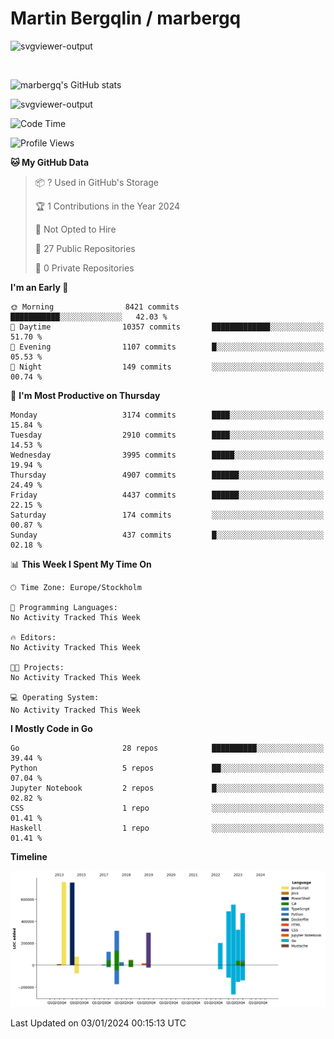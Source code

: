 # Martin Bergqlin / marbergq

![svgviewer-output](https://user-images.githubusercontent.com/2405410/206014777-22d41ecb-c24f-421d-b7d9-bba2cb5bb0de.svg)

<br>

<!--- [![Martin's Week](https://github-readme-stats.vercel.app/api/wakatime?username=marbergq&theme=dark)](https://github.com/anuraghazra/github-readme-stats) -->

![marbergq's GitHub stats](https://github-readme-stats.vercel.app/api?username=marbergq&count_private=true&show_icons=true)

![svgviewer-output](https://wakatime.com/badge/user/3f0a2069-6683-4e19-9a4a-7d21ea815067.svg)

<!--START_SECTION:waka-->
![Code Time](http://img.shields.io/badge/Code%20Time-3%2C634%20hrs%2047%20mins-blue)

![Profile Views](http://img.shields.io/badge/Profile%20Views-0-blue)

**🐱 My GitHub Data** 

> 📦 ? Used in GitHub's Storage 
 > 
> 🏆 1 Contributions in the Year 2024
 > 
> 🚫 Not Opted to Hire
 > 
> 📜 27 Public Repositories 
 > 
> 🔑 0 Private Repositories 
 > 
**I'm an Early 🐤** 

```text
🌞 Morning                8421 commits        ███████████░░░░░░░░░░░░░░   42.03 % 
🌆 Daytime                10357 commits       █████████████░░░░░░░░░░░░   51.70 % 
🌃 Evening                1107 commits        █░░░░░░░░░░░░░░░░░░░░░░░░   05.53 % 
🌙 Night                  149 commits         ░░░░░░░░░░░░░░░░░░░░░░░░░   00.74 % 
```
📅 **I'm Most Productive on Thursday** 

```text
Monday                   3174 commits        ████░░░░░░░░░░░░░░░░░░░░░   15.84 % 
Tuesday                  2910 commits        ████░░░░░░░░░░░░░░░░░░░░░   14.53 % 
Wednesday                3995 commits        █████░░░░░░░░░░░░░░░░░░░░   19.94 % 
Thursday                 4907 commits        ██████░░░░░░░░░░░░░░░░░░░   24.49 % 
Friday                   4437 commits        ██████░░░░░░░░░░░░░░░░░░░   22.15 % 
Saturday                 174 commits         ░░░░░░░░░░░░░░░░░░░░░░░░░   00.87 % 
Sunday                   437 commits         █░░░░░░░░░░░░░░░░░░░░░░░░   02.18 % 
```


📊 **This Week I Spent My Time On** 

```text
🕑︎ Time Zone: Europe/Stockholm

💬 Programming Languages: 
No Activity Tracked This Week

🔥 Editors: 
No Activity Tracked This Week

🐱‍💻 Projects: 
No Activity Tracked This Week

💻 Operating System: 
No Activity Tracked This Week
```

**I Mostly Code in Go** 

```text
Go                       28 repos            ██████████░░░░░░░░░░░░░░░   39.44 % 
Python                   5 repos             ██░░░░░░░░░░░░░░░░░░░░░░░   07.04 % 
Jupyter Notebook         2 repos             █░░░░░░░░░░░░░░░░░░░░░░░░   02.82 % 
CSS                      1 repo              ░░░░░░░░░░░░░░░░░░░░░░░░░   01.41 % 
Haskell                  1 repo              ░░░░░░░░░░░░░░░░░░░░░░░░░   01.41 % 
```



**Timeline**

![Lines of Code chart](https://raw.githubusercontent.com/marbergq/marbergq/main/assets/bar_graph.png)


 Last Updated on 03/01/2024 00:15:13 UTC
<!--END_SECTION:waka-->
